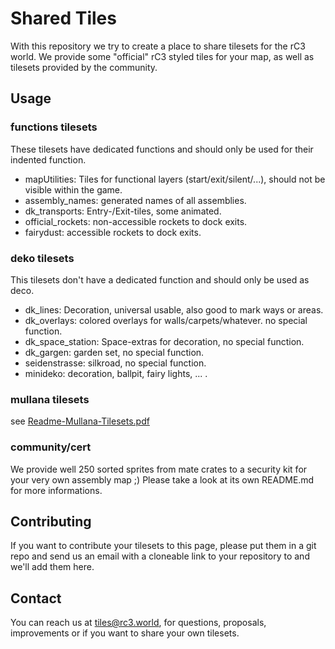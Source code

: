 # Shared Tiles

With this repository we try to create a place to share tilesets for the rC3 world. We provide some "official" rC3 styled tiles for your map, as well as tilesets provided by the community.

## Usage

### functions tilesets
These tilesets have dedicated functions and should only be used for their indented function.
* mapUtilities: Tiles for functional layers (start/exit/silent/...), should not be visible within the game.
* assembly_names: generated names of all assemblies.
* dk_transports: Entry-/Exit-tiles, some animated.
* official_rockets: non-accessible rockets to dock exits.
* fairydust: accessible rockets to dock exits.

### deko tilesets
This tilesets don't have a dedicated function and should only be used as deco.
* dk_lines: Decoration, universal usable, also good to mark ways or areas.
* dk_overlays: colored overlays for walls/carpets/whatever. no special function.
* dk_space_station: Space-extras for decoration, no special function.
* dk_gargen: garden set, no special function.
* seidenstrasse: silkroad, no special function.
* minideko: decoration, ballpit, fairy lights, ... .

### mullana tilesets
see [Readme-Mullana-Tilesets.pdf](Readme-Mullana-Tilesets.pdf)

### community/cert
We provide well 250 sorted sprites from mate crates to a security kit for your very own assembly map ;)
Please take a look at its own README.md for more informations.

## Contributing
If you want to contribute your tilesets to this page, please put them in a git repo and send us an email with a cloneable link to your repository to and we'll add them here.

## Contact
You can reach us at [tiles@rc3.world](mailto:tiles@rc3.world), for questions, proposals, improvements or if you want to share your own tilesets.
